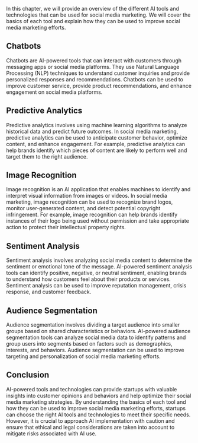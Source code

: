 
In this chapter, we will provide an overview of the different AI tools and technologies that can be used for social media marketing. We will cover the basics of each tool and explain how they can be used to improve social media marketing efforts.

Chatbots
--------

Chatbots are AI-powered tools that can interact with customers through messaging apps or social media platforms. They use Natural Language Processing (NLP) techniques to understand customer inquiries and provide personalized responses and recommendations. Chatbots can be used to improve customer service, provide product recommendations, and enhance engagement on social media platforms.

Predictive Analytics
--------------------

Predictive analytics involves using machine learning algorithms to analyze historical data and predict future outcomes. In social media marketing, predictive analytics can be used to anticipate customer behavior, optimize content, and enhance engagement. For example, predictive analytics can help brands identify which pieces of content are likely to perform well and target them to the right audience.

Image Recognition
-----------------

Image recognition is an AI application that enables machines to identify and interpret visual information from images or videos. In social media marketing, image recognition can be used to recognize brand logos, monitor user-generated content, and detect potential copyright infringement. For example, image recognition can help brands identify instances of their logo being used without permission and take appropriate action to protect their intellectual property rights.

Sentiment Analysis
------------------

Sentiment analysis involves analyzing social media content to determine the sentiment or emotional tone of the message. AI-powered sentiment analysis tools can identify positive, negative, or neutral sentiment, enabling brands to understand how customers feel about their products or services. Sentiment analysis can be used to improve reputation management, crisis response, and customer feedback.

Audience Segmentation
---------------------

Audience segmentation involves dividing a target audience into smaller groups based on shared characteristics or behaviors. AI-powered audience segmentation tools can analyze social media data to identify patterns and group users into segments based on factors such as demographics, interests, and behaviors. Audience segmentation can be used to improve targeting and personalization of social media marketing efforts.

Conclusion
----------

AI-powered tools and technologies can provide startups with valuable insights into customer opinions and behaviors and help optimize their social media marketing strategies. By understanding the basics of each tool and how they can be used to improve social media marketing efforts, startups can choose the right AI tools and technologies to meet their specific needs. However, it is crucial to approach AI implementation with caution and ensure that ethical and legal considerations are taken into account to mitigate risks associated with AI use.
